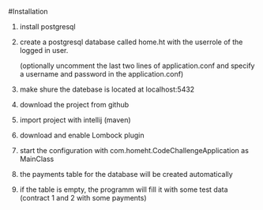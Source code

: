 #Installation

1. install postgresql
2. create a postgresql database called home.ht with the userrole of the logged in user.

   (optionally uncomment the last two lines of application.conf and specify a username and
   password in the application.conf)

3. make shure the datebase is located at localhost:5432

4. download the project from github
5. import project with intellij (maven)
6. download and enable Lombock plugin

7. start the configuration with com.homeht.CodeChallengeApplication as MainClass
8. the payments table for the database will be created automatically
9. if the table is empty, the programm will fill it with some test data \
 (contract 1 and 2 with some payments)
